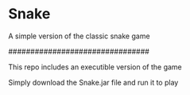 # Snake
A simple version of the classic snake game


################################

This repo includes an executible version of the game 

Simply download the Snake.jar file and run it to play

